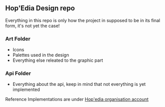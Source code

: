 ## Hop'Edia Design repo

Everything in this repo is only how the project in supposed to be in its final form, it's not yet the case!

### Art Folder
- Icons
- Palettes used in the design
- Everything else releated to the graphic part

### Api Folder
- Everything about the api, keep in mind that not everything is yet implemented



Reference Implementations are under [Hop'edia organisation account](https://github.com/HopEdia)
